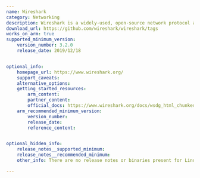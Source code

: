 ```yaml
---
name: Wireshark
category: Networking
description: Wireshark is a widely-used, open-source network protocol analyzer that enables users to capture and inspect network traffic in real-time.
download_url: https://github.com/wireshark/wireshark/tags
works_on_arm: true
supported_minimum_version: 
    version_number: 3.2.0
    release_date: 2019/12/18


optional_info:
    homepage_url: https://www.wireshark.org/
    support_caveats:
    alternative_options: 
    getting_started_resources:
        arm_content: 
        partner_content: 
        official_docs: https://www.wireshark.org/docs/wsdg_html_chunked/
    arm_recommended_minimum_version:
        version_number:
        release_date:
        reference_content:


optional_hidden_info:
    release_notes__supported_minimum: 
    release_notes__recommended_minimum:
    other_info: There are no release notes or binaries present for Linux/ARM64. Wireshark version 3.2.0 is installed and tested on the Neoverse N1, using steps mentioned in [file](https://github.com/wireshark/wireshark/blob/wireshark-3.2.0/INSTALL).

---
```

